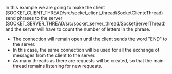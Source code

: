 In this example we are going to make the client (SOCKET_CLIENT_THREAD/src/socket_client_thread/SocketClienteThread) send phrases to the server (SOCKET_SERVER_THREAD/src/socket_server_thread/SocketServerThread) and the server will have to count the number of letters in the phrase.

- The connection will remain open until the client sends the word "END" to the server.
- In this case, the same connection will be used for all the exchange of messages from the client to the server.
- As many threads as there are requests will be created, so that the main thread remains listening for new requests.






